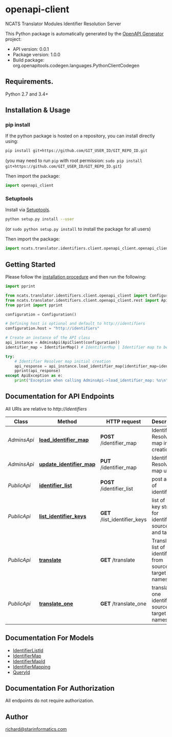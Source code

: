 # openapi-client

NCATS Translator Modules Identifier Resolution Server

This Python package is automatically generated by the [OpenAPI Generator](https://openapi-generator.tech) project:

- API version: 0.0.1
- Package version: 1.0.0
- Build package: org.openapitools.codegen.languages.PythonClientCodegen

## Requirements.

Python 2.7 and 3.4+

## Installation & Usage

### pip install

If the python package is hosted on a repository, you can install directly using:

```sh
pip install git+https://github.com/GIT_USER_ID/GIT_REPO_ID.git
```
(you may need to run `pip` with root permission: `sudo pip install git+https://github.com/GIT_USER_ID/GIT_REPO_ID.git`)

Then import the package:
```python
import openapi_client 
```

### Setuptools

Install via [Setuptools](http://pypi.python.org/pypi/setuptools).

```sh
python setup.py install --user
```
(or `sudo python setup.py install` to install the package for all users)

Then import the package:
```python
import ncats.translator.identifiers.client.openapi_client.openapi_client
```

## Getting Started

Please follow the [installation procedure](#installation--usage) and then run the following:

```python
import pprint

from ncats.translator.identifiers.client.openapi_client import Configuration, ApiClient, AdminsApi, IdentifierMap
from ncats.translator.identifiers.client.openapi_client.rest import ApiException
from pprint import pprint

configuration = Configuration()

# Defining host is optional and default to http://identifiers
configuration.host = "http://identifiers"

# Create an instance of the API class
api_instance = AdminsApi(ApiClient(configuration))
identifier_map = IdentifierMap() # IdentifierMap | Identifier map to be uploaded (optional)

try:
    # Identifier Resolver map initial creation
    api_response = api_instance.load_identifier_map(identifier_map=identifier_map)
    pprint(api_response)
except ApiException as e:
    print("Exception when calling AdminsApi->load_identifier_map: %s\n" % e)

```

## Documentation for API Endpoints

All URIs are relative to *http://identifiers*

Class | Method | HTTP request | Description
------------ | ------------- | ------------- | -------------
*AdminsApi* | [**load_identifier_map**](docs/AdminsApi.md#load_identifier_map) | **POST** /identifier_map | Identifier Resolver map initial creation
*AdminsApi* | [**update_identifier_map**](docs/AdminsApi.md#update_identifier_map) | **PUT** /identifier_map | Identifier Resolver map update
*PublicApi* | [**identifier_list**](docs/PublicApi.md#identifier_list) | **POST** /identifier_list | post a list of identifiers
*PublicApi* | [**list_identifier_keys**](docs/PublicApi.md#list_identifier_keys) | **GET** /list_identifier_keys | list of valid key strings for identifier sources and targets
*PublicApi* | [**translate**](docs/PublicApi.md#translate) | **GET** /translate | Translates list of identifiers from source to target namespace 
*PublicApi* | [**translate_one**](docs/PublicApi.md#translate_one) | **GET** /translate_one | translates one identifier source to target namespace


## Documentation For Models

 - [IdentifierListId](docs/IdentifierListId.md)
 - [IdentifierMap](docs/IdentifierMap.md)
 - [IdentifierMapId](docs/IdentifierMapId.md)
 - [IdentifierMapping](docs/IdentifierMapping.md)
 - [QueryId](docs/QueryId.md)


## Documentation For Authorization

 All endpoints do not require authorization.

## Author

richard@starinformatics.com


